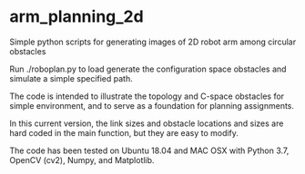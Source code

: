 # arm_planning_2d
Simple python scripts for generating images of 2D robot arm among circular obstacles

Run ./roboplan.py to load generate the configuration space obstacles and simulate a simple specified path.

The code is intended to illustrate the topology and C-space obstacles for simple environment, and to serve as a foundation for planning assignments.

In this current version, the link sizes and obstacle locations and sizes are hard coded in the main function, but they are easy to modify.

The code has been tested on Ubuntu 18.04 and MAC OSX with Python 3.7, OpenCV (cv2), Numpy, and Matplotlib.
